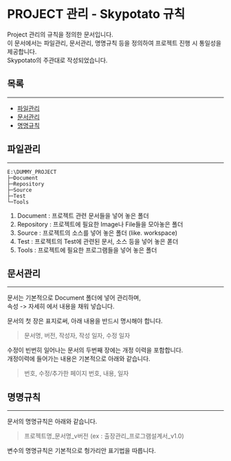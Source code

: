 # PROJECT 관리 - Skypotato 규칙
Project 관리의 규칙을 정의한 문서입니다.<br>
이 문서에서는 파일관리, 문서관리, 명명규칙 등을 정의하여 프로젝트 진행 시 통일성을 제공합니다.<br>
Skypotato의 주관대로 작성되었습니다.<br>

## 목록
***
- [파일관리](#파일관리)
- [문서관리](#문서관리)
- [명명규칙](#명명규칙)

## 파일관리
***
```[cmd]### File Tree
E:\DUMMY_PROJECT
├─Document
├─Repository
├─Source
├─Test
└─Tools
```
1. Document : 프로젝트 관련 문서들을 넣어 놓은 폴더
2. Repository : 프로젝트에 필요한 Image나 File들을 모아놓은 폴더
3. Source : 프로젝트의 소스를 넣어 놓은 폴더 (like. workspace)
4. Test : 프로젝트의 Test에 관련된 문서, 소스 등을 넣어 놓은 폳더
5. Tools : 프로젝트에 필요한 프로그램들을 넣어 놓은 폴더

## 문서관리
***
문서는 기본적으로 Document 폴더에 넣어 관리하며, <br>
속성 -> 자세히 에서 내용을 채워 넣습니다. <br>

문서의 첫 장은 표지로써, 아래 내용을 반드시 명시해야 합니다. <br>
>문서명, 버전, 작성자, 작성 일자, 수정 일자

수정이 빈번히 일어나는 문서의 두번째 장에는 개정 이력을 포함합니다. <br>
개정이력에 들어가는 내용은 기본적으로 아래와 같습니다.
>번호, 수정/추가한 페이지 번호, 내용, 일자

## 명명규칙
***
문서의 명명규칙은 아래와 같습니다.
>프로젝트명_문서명_v버전 (ex : 출장관리_프로그램설계서_v1.0)

변수의 명명규칙은 기본적으로 헝가리안 표기법을 따릅니다.